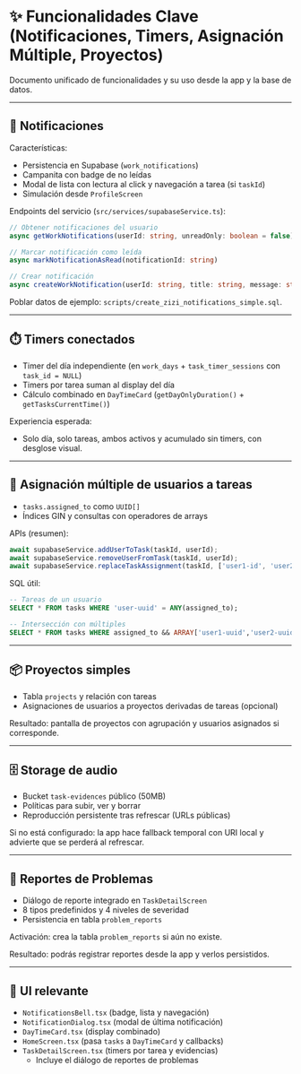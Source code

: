 # ✨ Funcionalidades Clave (Notificaciones, Timers, Asignación Múltiple, Proyectos)

Documento unificado de funcionalidades y su uso desde la app y la base de datos.

---

## 🔔 Notificaciones

Características:
- Persistencia en Supabase (`work_notifications`)
- Campanita con badge de no leídas
- Modal de lista con lectura al click y navegación a tarea (si `taskId`)
- Simulación desde `ProfileScreen`

Endpoints del servicio (`src/services/supabaseService.ts`):

```ts
// Obtener notificaciones del usuario
async getWorkNotifications(userId: string, unreadOnly: boolean = false)

// Marcar notificación como leída
async markNotificationAsRead(notificationId: string)

// Crear notificación
async createWorkNotification(userId: string, title: string, message: string, options)
```

Poblar datos de ejemplo: `scripts/create_zizi_notifications_simple.sql`.

---

## ⏱️ Timers conectados

- Timer del día independiente (en `work_days` + `task_timer_sessions` con `task_id = NULL`)
- Timers por tarea suman al display del día
- Cálculo combinado en `DayTimeCard` (`getDayOnlyDuration()` + `getTasksCurrentTime()`)

Experiencia esperada:
- Solo día, solo tareas, ambos activos y acumulado sin timers, con desglose visual.

---

## 👥 Asignación múltiple de usuarios a tareas

- `tasks.assigned_to` como `UUID[]`
- Índices GIN y consultas con operadores de arrays

APIs (resumen):

```ts
await supabaseService.addUserToTask(taskId, userId);
await supabaseService.removeUserFromTask(taskId, userId);
await supabaseService.replaceTaskAssignment(taskId, ['user1-id', 'user2-id']);
```

SQL útil:

```sql
-- Tareas de un usuario
SELECT * FROM tasks WHERE 'user-uuid' = ANY(assigned_to);

-- Intersección con múltiples
SELECT * FROM tasks WHERE assigned_to && ARRAY['user1-uuid','user2-uuid'];
```

---

## 📦 Proyectos simples

- Tabla `projects` y relación con tareas
- Asignaciones de usuarios a proyectos derivadas de tareas (opcional)

Resultado: pantalla de proyectos con agrupación y usuarios asignados si corresponde.

---

## 🗄️ Storage de audio

- Bucket `task-evidences` público (50MB)
- Políticas para subir, ver y borrar
- Reproducción persistente tras refrescar (URLs públicas)

Si no está configurado: la app hace fallback temporal con URI local y advierte que se perderá al refrescar.

---

## 🧾 Reportes de Problemas

- Diálogo de reporte integrado en `TaskDetailScreen`
- 8 tipos predefinidos y 4 niveles de severidad
- Persistencia en tabla `problem_reports`

Activación: crea la tabla `problem_reports` si aún no existe.

Resultado: podrás registrar reportes desde la app y verlos persistidos.

---

## 📱 UI relevante

- `NotificationsBell.tsx` (badge, lista y navegación)
- `NotificationDialog.tsx` (modal de última notificación)
- `DayTimeCard.tsx` (display combinado)
- `HomeScreen.tsx` (pasa `tasks` a `DayTimeCard` y callbacks)
- `TaskDetailScreen.tsx` (timers por tarea y evidencias)
  - Incluye el diálogo de reportes de problemas

